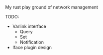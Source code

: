 My rust play ground of network management

TODO:
 * Varlink interface
    * Query
    * Set
    * Notification
 * Iface plugin design
